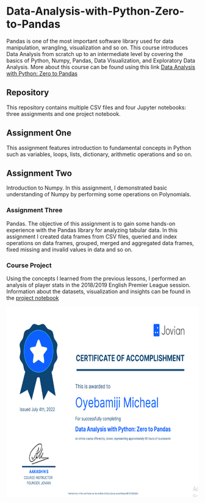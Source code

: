 # Data-Analysis-with-Python-Zero-to-Pandas
Pandas is one of the most important software library used for data manipulation, wrangling, visualization and so on. This course introduces Data Analysis from scratch up to an intermediate level by covering the basics of Python, Numpy, Pandas, Data Visualization, and Exploratory Data Analysis. More about this course can be found using this link [Data Analysis with Python: Zero to Pandas](https://jovian.ai/learn/data-analysis-with-python-zero-to-pandas)

## Repository
This repository contains multiple CSV files and four Jupyter notebooks: three assignments and one project notebook. 

## Assignment One
This assignment features introduction to fundamental concepts in Python such as variables, loops, lists, dictionary, arithmetic operations and so on.

## Assignment Two
Introduction to Numpy. In this assignment, I demonstrated basic understanding of Numpy by performing some operations on Polynomials.

### Assignment Three
Pandas. The objective of this assignment is to gain some hands-on experience with the Pandas library for analyzing tabular data. In this assignment I created data frames from CSV files, queried and index operations on data frames, grouped, merged and aggregated data frames, fixed missing and invalid values in data and so on.

### Course Project 
Using the concepts I learned from the previous lessons, I performed an analysis of player stats in the 2018/2019 English Premier League session. Information about the datasets, visualization and insights can be found in the [project notebook](https://github.com/Oyebamiji-Micheal/Data-Analysis-with-Python-Zero-to-Pandas/blob/master/Analysis%20of%20Players%20Stats%20in%20the%20English%20Premier%20League%20(2018-2019).ipynb)

<img src=https://github.com/Oyebamiji-Micheal/Data-Analysis-with-Python-Zero-to-Pandas/blob/master/image/Certificate%20of%20Completion.png height='500' width='700'>
